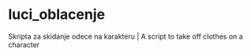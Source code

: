 # luci_oblacenje
Skripta za skidanje odece na karakteru | A script to take off clothes on a character
